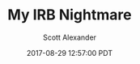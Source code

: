 ---
layout: podcast
title: "My IRB Nightmare"
author: Scott Alexander
description: https://slatestarcodex.com/2017/08/29/my-irb-nightmare/
date: 2017-08-29 12:57:00 PDT
length: 7045252
duration: 1761
guid: my-irb-nightmare
---